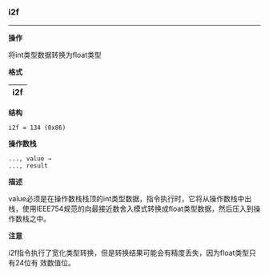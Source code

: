 ### i2f

----

**操作**

将int类型数据转换为float类型

**格式**

|i2f|
|--------:|

**结构**
```
i2f = 134 (0x86)
```

**操作数栈**
```
..., value →
..., result
```

**描述**

value必须是在操作数栈栈顶的int类型数据，指令执行时，它将从操作数栈中出栈，使用IEEE754规范的向最接近数舍入模式转换成float类型数据，然后压入到操作数栈之中。

**注意**

i2f指令执行了宽化类型转换，但是转换结果可能会有精度丢失，因为float类型只有24位有
效数值位。
